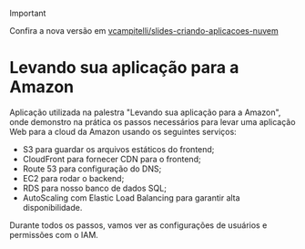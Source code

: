 > [!IMPORTANT]
> Confira a nova versão em [vcampitelli/slides-criando-aplicacoes-nuvem](https://github.com/vcampitelli/slides-criando-aplicacoes-nuvem)

# Levando sua aplicação para a Amazon

Aplicação utilizada na palestra "Levando sua aplicação para a Amazon", onde demonstro na prática os passos
necessários para levar uma aplicação Web para a cloud da Amazon usando os seguintes serviços:

- S3 para guardar os arquivos estáticos do frontend;
- CloudFront para fornecer CDN para o frontend;
- Route 53 para configuração do DNS;
- EC2 para rodar o backend;
- RDS para nosso banco de dados SQL;
- AutoScaling com Elastic Load Balancing para garantir alta disponibilidade.

Durante todos os passos, vamos ver as configurações de usuários e permissões com o IAM.
